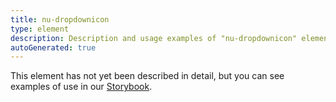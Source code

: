 ```yaml
---
title: nu-dropdownicon
type: element
description: Description and usage examples of "nu-dropdownicon" element.
autoGenerated: true
---
```


This element has not yet been described in detail, but you can see examples of use in our [Storybook](/storybook).